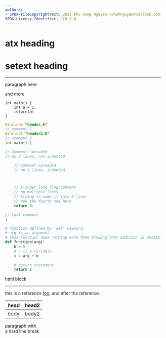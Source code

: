 ```yaml
---
authors:
- SPDX-FileCopyrightText: 2023 Phu Hung Nguyen <phuhnguyen@outlook.com>
SPDX-License-Identifier: CC0-1.0
---
```

# atx heading

setext heading
==

---

paragraph here

and more

    int main() {
        int a = 1;
        return(a)
    }

```c
#include "header.h"
// comment 1
#include "header2.h"
// comment 2
int main() {

// Comment spreaded
// on 2 lines, not indented

    // Comment spreaded
    // on 2 lines, indented



    // A super long long comment
    // on multiple lines
    // trying to make it into 3 lines
    // now the fourth one here
    return 0;

// Last comment
}
```

```python
# function defined by `def` keyword.
# arg is an argument.
# this function does nothing more than showing that addition is possible
def function(arg):
    b = 5
    # c is a variable
    c = arg + b
    
    # return statement
    return c
```

<div>
    <p>html block</p>
    <hr>
</div>

[foo]: /url "title"

this is a reference [foo]. and after the reference.

| head | head2 |
|------|-------|
| body | body2 |

paragraph with  
a hard line break